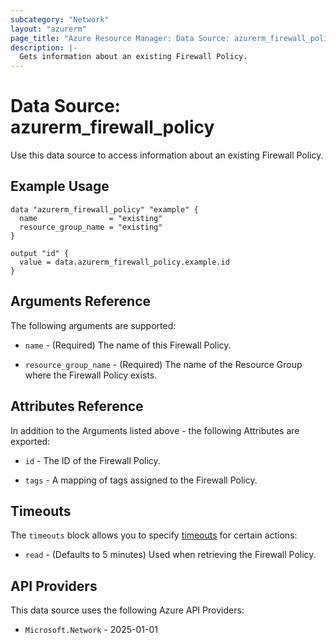 ```yaml
---
subcategory: "Network"
layout: "azurerm"
page_title: "Azure Resource Manager: Data Source: azurerm_firewall_policy"
description: |-
  Gets information about an existing Firewall Policy.
---
```


# Data Source: azurerm_firewall_policy

Use this data source to access information about an existing Firewall Policy.

## Example Usage

```hcl
data "azurerm_firewall_policy" "example" {
  name                = "existing"
  resource_group_name = "existing"
}

output "id" {
  value = data.azurerm_firewall_policy.example.id
}
```

## Arguments Reference

The following arguments are supported:

* `name` - (Required) The name of this Firewall Policy.

* `resource_group_name` - (Required) The name of the Resource Group where the Firewall Policy exists.

## Attributes Reference

In addition to the Arguments listed above - the following Attributes are exported:

* `id` - The ID of the Firewall Policy.

* `tags` - A mapping of tags assigned to the Firewall Policy.

## Timeouts

The `timeouts` block allows you to specify [timeouts](https://developer.hashicorp.com/terraform/language/resources/configure#define-operation-timeouts) for certain actions:

* `read` - (Defaults to 5 minutes) Used when retrieving the Firewall Policy.

## API Providers
<!-- This section is generated, changes will be overwritten -->
This data source uses the following Azure API Providers:

* `Microsoft.Network` - 2025-01-01
